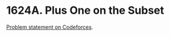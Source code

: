 # 1624A. Plus One on the Subset

[Problem statement on Codeforces](https://codeforces.com/problemset/problem/1624/A?locale=en).